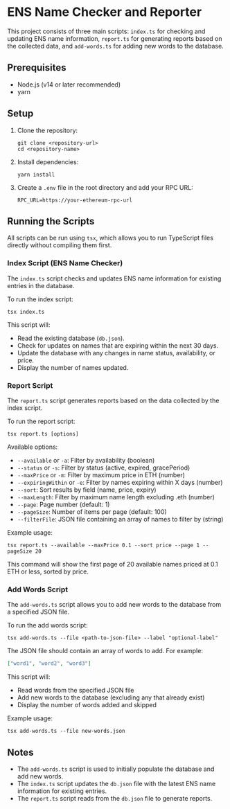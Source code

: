 # ENS Name Checker and Reporter

This project consists of three main scripts: `index.ts` for checking and updating ENS name information, `report.ts` for generating reports based on the collected data, and `add-words.ts` for adding new words to the database.

## Prerequisites

- Node.js (v14 or later recommended)
- yarn

## Setup

1. Clone the repository:
   ```
   git clone <repository-url>
   cd <repository-name>
   ```

2. Install dependencies:
   ```
   yarn install
   ```

3. Create a `.env` file in the root directory and add your RPC URL:
   ```
   RPC_URL=https://your-ethereum-rpc-url
   ```

## Running the Scripts

All scripts can be run using `tsx`, which allows you to run TypeScript files directly without compiling them first.

### Index Script (ENS Name Checker)

The `index.ts` script checks and updates ENS name information for existing entries in the database.

To run the index script:

```
tsx index.ts
```

This script will:
- Read the existing database (`db.json`).
- Check for updates on names that are expiring within the next 30 days.
- Update the database with any changes in name status, availability, or price.
- Display the number of names updated.

### Report Script

The `report.ts` script generates reports based on the data collected by the index script.

To run the report script:

```
tsx report.ts [options]
```

Available options:

- `--available` or `-a`: Filter by availability (boolean)
- `--status` or `-s`: Filter by status (active, expired, gracePeriod)
- `--maxPrice` or `-m`: Filter by maximum price in ETH (number)
- `--expiringWithin` or `-e`: Filter by names expiring within X days (number)
- `--sort`: Sort results by field (name, price, expiry)
- `--maxLength`: Filter by maximum name length excluding .eth (number)
- `--page`: Page number (default: 1)
- `--pageSize`: Number of items per page (default: 100)
- `--filterFile`: JSON file containing an array of names to filter by (string)

Example usage:

```
tsx report.ts --available --maxPrice 0.1 --sort price --page 1 --pageSize 20
```

This command will show the first page of 20 available names priced at 0.1 ETH or less, sorted by price.

### Add Words Script

The `add-words.ts` script allows you to add new words to the database from a specified JSON file.

To run the add words script:

```
tsx add-words.ts --file <path-to-json-file> --label "optional-label"
```

The JSON file should contain an array of words to add. For example:

```json
["word1", "word2", "word3"]
```

This script will:
- Read words from the specified JSON file
- Add new words to the database (excluding any that already exist)
- Display the number of words added and skipped

Example usage:

```
tsx add-words.ts --file new-words.json
```

## Notes

- The `add-words.ts` script is used to initially populate the database and add new words.
- The `index.ts` script updates the `db.json` file with the latest ENS name information for existing entries.
- The `report.ts` script reads from the `db.json` file to generate reports.
